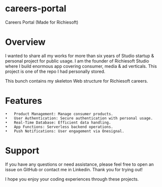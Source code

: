 # careers-portal
Careers Portal (Made for Richiesoft)

# Overview

I wanted to share all my works for more than six years of Studio startup & personal project for public usage. I am the founder of Richiesoft Studio where I build enormous app covering consumer, media & ad verticals. This project is one of the repo I had personally stored.

This bunch contains my skeleton Web structure for Richiesoft careers.

# Features

	•	Product Management: Manage consumer products.
	•	User Authentication: Secure authentication with personal usage.
	•	Real-Time Database: Efficient data handling.
	•	App Functions: Serverless backend operations.
	•	Push Notifications: User engagement via Onesignal.

# Support

If you have any questions or need assistance, please feel free to open an issue on GitHub or contact me in Linkedin. Thank you for trying out! 

I hope you enjoy your coding experiences through these projects.
